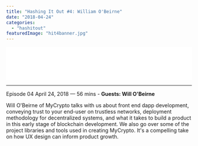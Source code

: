 ```yaml
---
title: "Hashing It Out #4: William O'Beirne"
date: "2018-04-24"
categories: 
  - "hashitout"
featuredImage: "hit4banner.jpg"
---
```


<iframe style="border: none;" src="//html5-player.libsyn.com/embed/episode/id/6516503/height/90/theme/custom/autoplay/no/autonext/no/thumbnail/yes/preload/no/no_addthis/no/direction/backward/render-playlist/no/custom-color/87A93A/" width="100%" height="90" scrolling="no" allowfullscreen="allowfullscreen"></iframe>

* * *

 Episode 04 April 24, 2018 — 56 mins - **Guests: Will O'Beirne**

Will O'Beirne of MyCrypto talks with us about front end dapp development, conveying trust to your end-user on trustless networks, deployment methodology for decentralized systems, and what it takes to build a product in this early stage of blockchain development. We also go over some of the project libraries and tools used in creating MyCrypto. It's a compelling take on how UX design can inform product growth.
